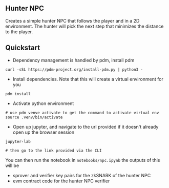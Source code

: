 ## Hunter NPC

Creates a simple hunter NPC that follows the player and in a 2D environment. The hunter will pick the next step that minimizes the distance to the player.

## Quickstart

- Dependency management is handled by pdm, install pdm
```shell
curl -sSL https://pdm-project.org/install-pdm.py | python3 -
```

- Install dependencies. Note that this will create a virtual environment for you
```shell
pdm install
```

- Activate python environment
```shell
# use pdm venve activate to get the command to activate virtual env
source .venv/bin/activate
```

- Open up jupyter, and navigate to the url provided if it doesn't already open up the browser session
```shell
jupyter-lab

# then go to the link provided via the CLI
```

You can then run the notebook in `notebooks/npc.ipynb` the outputs of this will be 
- sprover and verifier key pairs for the zkSNARK of the hunter NPC
- evm contract code for the hunter NPC verifier

